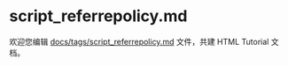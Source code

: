 script_referrepolicy.md
===

欢迎您编辑 <a target="__blank" href="https://github.com/jaywcjlove/html-tutorial/blob/master/docs/tags/script_referrepolicy.md">docs/tags/script_referrepolicy.md</a> 文件，共建 HTML Tutorial 文档。